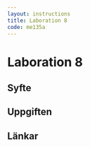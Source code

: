 ```yaml
---
layout: instructions
title: Laboration 8
code: me135a
---
```


# Laboration 8

## Syfte


## Uppgiften


## Länkar

